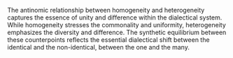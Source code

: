
The antinomic relationship between homogeneity and heterogeneity captures the essence of unity and difference within the dialectical system. While homogeneity stresses the commonality and uniformity, heterogeneity emphasizes the diversity and difference. The synthetic equilibrium between these counterpoints reflects the essential dialectical shift between the identical and the non-identical, between the one and the many.

